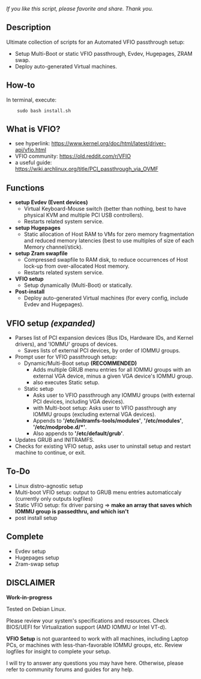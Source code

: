 *If you like this script, please favorite and share. Thank you.*

## Description
Ultimate collection of scripts for an Automated VFIO passthrough setup:
* Setup Multi-Boot or static VFIO passthrough, Evdev, Hugepages, ZRAM swap.
* Deploy auto-generated Virtual machines.

## How-to
In terminal, execute:

        sudo bash install.sh

## What is VFIO?
* see hyperlink:        https://www.kernel.org/doc/html/latest/driver-api/vfio.html
* VFIO community:       https://old.reddit.com/r/VFIO
* a useful guide:       https://wiki.archlinux.org/title/PCI_passthrough_via_OVMF

## Functions
* **setup Evdev (Event devices)**
    * Virtual Keyboard-Mouse switch (better than nothing, best to have physical KVM and multiple PCI USB controllers).
    * Restarts related system service.
* **setup Hugepages**
    * Static allocation of Host RAM to VMs for zero memory fragmentation and reduced memory latencies (best to use multiples of size of each Memory channel/stick).
* **setup Zram swapfile**
    * Compressed swapfile to RAM disk, to reduce occurrences of Host lock-up from over-allocated Host memory.
    * Restarts related system service.
* **VFIO setup**
    * Setup dynamically (Multi-Boot) or statically.
* **Post-install**
    * Deploy auto-generated Virtual machines (for every config, include Evdev and Hugepages).

## VFIO setup *(expanded)*
* Parses list of PCI expansion devices (Bus IDs, Hardware IDs, and Kernel drivers), and 'IOMMU' groups of devices.
    * Saves lists of external PCI devices, by order of IOMMU groups.
* Prompt user for VFIO passthrough setup:
    * Dynamic/Multi-Boot setup **(RECOMMENDED)**
        * Adds multiple GRUB menu entries for all IOMMU groups with an external VGA device, minus a given VGA device's IOMMU group.
        * also executes Static setup.
    * Static setup
        * Asks user to VFIO passthrough any IOMMU groups (with external PCI devices, including VGA devices).
        * with Multi-boot setup: Asks user to VFIO passthrough any IOMMU groups (excluding external VGA devices).
        * Appends to **'/etc/initramfs-tools/modules'**, **'/etc/modules'**, **'/etc/modprobe.d/*'**.
        * Also appends to **'/etc/default/grub'**.         
* Updates GRUB and INITRAMFS.
* Checks for existing VFIO setup, asks user to uninstall setup and restart machine to continue, or exit.

## To-Do
* Linux distro-agnostic setup
* Multi-boot VFIO setup:    output to GRUB menu entries automaticcaly (currently only outputs logfiles)
* Static VFIO setup:        fix driver parsing => **make an array that saves which IOMMU group is passedthru, and which isn't**
* post install setup

## Complete
* Evdev setup
* Hugepages setup
* Zram-swap setup

## DISCLAIMER
**Work-in-progress**

Tested on Debian Linux.

Please review your system's specifications and resources. Check BIOS/UEFI for Virtualization support (AMD IOMMU or Intel VT-d).

**VFIO Setup** is not guaranteed to work with all machines, including Laptop PCs, or machines with less-than-favorable IOMMU groups, etc.
Review logfiles for insight to complete your setup.

I will try to answer any questions you may have here. Otherwise, please refer to community forums and guides for any help.